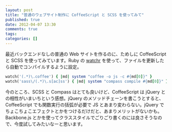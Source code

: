 ```yaml
---
layout: post
title: "普通のウェブサイト制作に CoffeeScript と SCSS を使ってみて"
published: true
date: 2012-04-07 13:30
comments: true
tags: 
categories: []
---
```

最近バックエンドなしの普通の Web サイトを作るのに、ためしに CoffeeScript と SCSS を使ってみています。Ruby の [watchr](https://github.com/mynyml/watchr) を使って、ファイルを更新したら自動でコンパイルするように設定。

```rb
watch('(.*)\.coffee') { |md| system "coffee -o js -c #{md[0]}" }
watch('sass\/(.*)\.s[ac]ss') { |md| system "compass compile #{md[0]}" }
```

今のところ、SCSS と Compass はとても良いけど、CoffeeScript は jQuery との相性がいまいちという感想。jQuery のメソッドチェーンを書こうとすると、CoffeeScript でも関数実行の括弧が必要で JS とあまり変わらない。jQuery でちょこちょこエフェクトとかをつけるだけだと、あまりメリットがないかも。Backbone.js とかを使ってクラススタイルでごりごり書くのには良さそうなので、今度試してみたいなーと思います。

